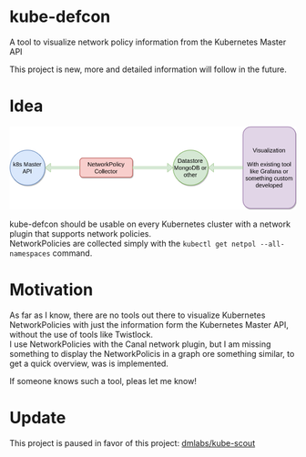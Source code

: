 # kube-defcon
A tool to visualize network policy information from the Kubernetes Master API

This project is new, more and detailed information will follow in the future.

# Idea
![A Sample Graph for the idea visualization ](https://github.com/dmlabs/kube-defcon/blob/master/kube-defcon.png)

kube-defcon should be usable on every Kubernetes cluster with a network plugin that supports network policies.  
NetworkPolicies are collected simply with the `kubectl get netpol --all-namespaces` command.

# Motivation
As far as I know, there are no tools out there to visualize Kubernetes NetworkPolicies with just the information form the Kubernetes Master API, without the use of tools like Twistlock.  
I use NetworkPolicies with the Canal network plugin, but I am missing something to display the NetworkPolicis in a graph ore something similar, to get a quick overview, was is implemented.

If someone knows such a tool, pleas let me know!

# Update
This project is paused in favor of this project: [dmlabs/kube-scout](https://github.com/dmlabs/kube-scout)
